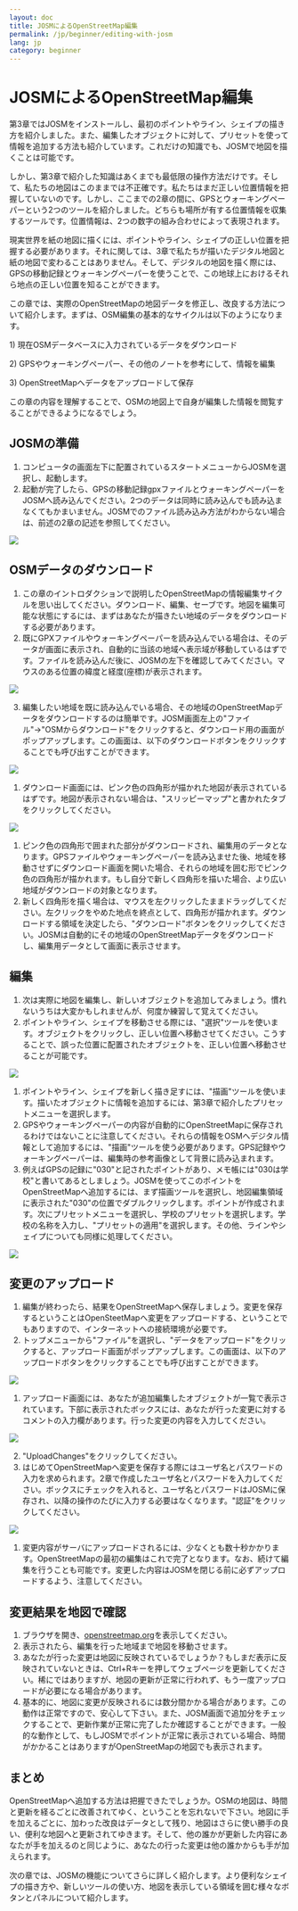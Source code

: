```yaml
---
layout: doc
title: JOSMによるOpenStreetMap編集
permalink: /jp/beginner/editing-with-josm
lang: jp
category: beginner
---
```


JOSMによるOpenStreetMap編集
======================

第3章ではJOSMをインストールし、最初のポイントやライン、シェイプの描き方を紹介しました。また、編集したオブジェクトに対して、プリセットを使って情報を追加する方法も紹介しています。これだけの知識でも、JOSMで地図を描くことは可能です。

しかし、第3章で紹介した知識はあくまでも最低限の操作方法だけです。そして、私たちの地図はこのままでは不正確です。私たちはまだ正しい位置情報を把握していないのです。しかし、ここまでの2章の間に、GPSとウォーキングペーパーという2つのツールを紹介しました。どちらも場所が有する位置情報を収集するツールです。位置情報は、2つの数字の組み合わせによって表現されます。

現実世界を紙の地図に描くには、ポイントやライン、シェイプの正しい位置を把握する必要があります。それに関しては、3章で私たちが描いたデジタル地図と紙の地図で変わることはありません。そして、デジタルの地図を描く際には、GPSの移動記録とウォーキングペーパーを使うことで、この地球上におけるそれら地点の正しい位置を知ることができます。

この章では、実際のOpenStreetMapの地図データを修正し、改良する方法について紹介します。まずは、OSM編集の基本的なサイクルは以下のようになります。

​1) 現在OSMデータベースに入力されているデータをダウンロード

​2) GPSやウォーキングペーパー、その他のノートを参考にして、情報を編集

​3) OpenStreetMapへデータをアップロードして保存

この章の内容を理解することで、OSMの地図上で自身が編集した情報を閲覧することができるようになるでしょう。

JOSMの準備
-------

1.  コンピュータの画面左下に配置されているスタートメニューからJOSMを選択し、起動します。
2.  起動が完了したら、GPSの移動記録gpxファイルとウォーキングペーパーをJOSMへ読み込んでください。2つのデータは同時に読み込んでも読み込まなくてもかまいません。JOSMでのファイル読み込み方法がわからない場合は、前述の2章の記述を参照してください。

  ![]({{site.baseurl}}/images/jp_beg_ch6_image09.png)

OSMデータのダウンロード
-------------

1.  この章のイントロダクションで説明したOpenStreetMapの情報編集サイクルを思い出してください。ダウンロード、編集、セーブです。地図を編集可能な状態にするには、まずはあなたが描きたい地域のデータをダウンロードする必要があります。
2.  既にGPXファイルやウォーキングペーパーを読み込んでいる場合は、そのデータが画面に表示され、自動的に当該の地域へ表示域が移動しているはずです。ファイルを読み込んだ後に、JOSMの左下を確認してみてください。マウスのある位置の緯度と経度(座標)が表示されます。

  ![]({{site.baseurl}}/images/jp_beg_ch6_image01.png)

3.  編集したい地域を既に読み込んでいる場合、その地域のOpenStreetMapデータをダウンロードするのは簡単です。JOSM画面左上の"ファイル"→"OSMからダウンロード"をクリックすると、ダウンロード用の画面がポップアップします。この画面は、以下のダウンロードボタンをクリックすることでも呼び出すことができます。

  ![]({{site.baseurl}}/images/jp_beg_ch6_image08.png)

1.  ダウンロード画面には、ピンク色の四角形が描かれた地図が表示されているはずです。地図が表示されない場合は、"スリッピーマップ"と書かれたタブをクリックしてください。

  ![]({{site.baseurl}}/images/jp_beg_ch6_image02.png)

1.  ピンク色の四角形で囲まれた部分がダウンロードされ、編集用のデータとなります。GPSファイルやウォーキングペーパーを読み込ませた後、地域を移動させずにダウンロード画面を開いた場合、それらの地域を囲む形でピンク色の四角形が描かれます。もし自分で新しく四角形を描いた場合、より広い地域がダウンロードの対象となります。
2.  新しく四角形を描く場合は、マウスを左クリックしたままドラッグしてください。左クリックをやめた地点を終点として、四角形が描かれます。ダウンロードする領域を決定したら、"ダウンロード"ボタンをクリックしてください。JOSMは自動的にその地域のOpenStreetMapデータをダウンロードし、編集用データとして画面に表示させます。

編集
--

1.  次は実際に地図を編集し、新しいオブジェクトを追加してみましょう。慣れないうちは大変かもしれませんが、何度か練習して覚えてください。
2.  ポイントやライン、シェイプを移動させる際には、"選択"ツールを使います。オブジェクトをクリックし、正しい位置へ移動させてください。こうすることで、誤った位置に配置されたオブジェクトを、正しい位置へ移動させることが可能です。

  ![]({{site.baseurl}}/images/jp_beg_ch6_image05.png)

1.  ポイントやライン、シェイプを新しく描き足すには、"描画"ツールを使います。描いたオブジェクトに情報を追加するには、第3章で紹介したプリセットメニューを選択します。
2.  GPSやウォーキングペーパーの内容が自動的にOpenStreetMapに保存されるわけではないことに注意してください。それらの情報をOSMへデジタル情報として追加するには、"描画"ツールを使う必要があります。GPS記録やウォーキングペーパーは、編集時の参考画像として背景に読み込まれます。
3.  例えばGPSの記録に"030"と記されたポイントがあり、メモ帳には"030は学校"と書いてあるとしましょう。JOSMを使ってこのポイントをOpenStreetMapへ追加するには、まず描画ツールを選択し、地図編集領域に表示された"030"の位置でダブルクリックします。ポイントが作成されます。次にプリセットメニューを選択し、学校のプリセットを選択します。学校の名称を入力し、"プリセットの適用"を選択します。その他、ラインやシェイプについても同様に処理してください。

  ![]({{site.baseurl}}/images/jp_beg_ch6_image04.png)

変更のアップロード
---------

1.  編集が終わったら、結果をOpenStreetMapへ保存しましょう。変更を保存するということはOpenSteetMapへ変更をアップロードする、ということでもありますので、インターネットへの接続環境が必要です。
2.  トップメニューから"ファイル"を選択し、"データをアップロード"をクリックすると、アップロード画面がポップアップします。この画面は、以下のアップロードボタンをクリックすることでも呼び出すことができます。

  ![]({{site.baseurl}}/images/jp_beg_ch6_image00.png)

1.  アップロード画面には、あなたが追加編集したオブジェクトが一覧で表示されています。下部に表示されたボックスには、あなたが行った変更に対するコメントの入力欄があります。行った変更の内容を入力してください。

  ![]({{site.baseurl}}/images/jp_beg_ch6_image03.png)

2.  "UploadChanges"をクリックしてください。
3.  はじめてOpenStreetMapへ変更を保存する際にはユーザ名とパスワードの入力を求められます。2章で作成したユーザ名とパスワードを入力してください。ボックスにチェックを入れると、ユーザ名とパスワードはJOSMに保存され、以降の操作のたびに入力する必要はなくなります。"認証"をクリックしてください。

  ![]({{site.baseurl}}/images/jp_beg_ch6_image06.png)

1.  変更内容がサーバにアップロードされるには、少なくとも数十秒かかります。OpenStreetMapの最初の編集はこれで完了となります。なお、続けて編集を行うことも可能です。変更した内容はJOSMを閉じる前に必ずアップロードするよう、注意してください。

変更結果を地図で確認
----------

1.  ブラウザを開き、[openstreetmap.org](http://openstreetmap.org)を表示してください。
2.  表示されたら、編集を行った地域まで地図を移動させます。
3.  あなたが行った変更は地図に反映されているでしょうか？もしまだ表示に反映されていないときは、Ctrl+Rキーを押してウェブページを更新してください。稀にではありますが、地図の更新が正常に行われず、もう一度アップロードが必要になる場合があります。
4.  基本的に、地図に変更が反映されるには数分間かかる場合があります。この動作は正常ですので、安心して下さい。また、JOSM画面で追加分をチェックすることで、更新作業が正常に完了したか確認することができます。一般的な動作として、もしJOSMでポイントが正常に表示されている場合、時間がかかることはありますがOpenStreetMapの地図でも表示されます。

まとめ
---

OpenStreetMapへ追加する方法は把握できたでしょうか。OSMの地図は、時間と更新を経るごとに改善されてゆく、ということを忘れないで下さい。地図に手を加えるごとに、加わった改良はデータとして残り、地図はさらに使い勝手の良い、便利な地図へと更新されてゆきます。そして、他の誰かが更新した内容にあなたが手を加えるのと同じように、あなたの行った変更は他の誰かからも手が加えられます。

次の章では、JOSMの機能についてさらに詳しく紹介します。より便利なシェイプの描き方や、新しいツールの使い方、地図を表示している領域を囲む様々なボタンとパネルについて紹介します。